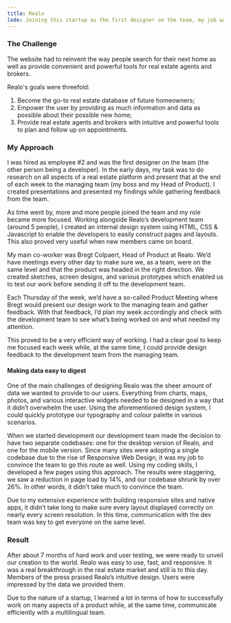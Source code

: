 ```yaml
---
title: Realo
lede: Joining this startup as the first designer on the team, my job was to create a design system flexible enough to be used on a variety of platforms.
---
```

### The Challenge
The website had to reinvent the way people search for their next home as well as provide convenient and powerful tools for real estate agents and brokers.

Realo's goals were threefold:
1. Become the go-to real estate database of future homeowners;
2. Empower the user by providing as much information and data as possible about their possible new home;
3. Provide real estate agents and brokers with intuitive and powerful tools to plan and follow up on appointments.

### My Approach
I was hired as employee #2 and was the first designer on the team (the other person being a developer). In the early days, my task was to do research on all aspects of a real estate platform and present that at the end of each week to the managing team (my boss and my Head of Product). I created presentations and presented my findings while gathering feedback from the team.

As time went by, more and more people joined the team and my role became more focused. Working alongside Realo’s development team (around 5 people), I created an internal design system using HTML, CSS & Javascript to enable the developers to easily construct pages and layouts. This also proved very useful when new members came on board.

My main co-worker was Bregt Colpaert, Head of Product at Realo. We’d have meetings every other day to make sure we, as a team, were on the same level and that the product was headed in the right direction. We created sketches, screen designs, and various prototypes which enabled us to test our work before sending it off to the development team.

Each Thursday of the week, we’d have a so-called Product Meeting where Bregt would present our design work to the managing team and gather feedback. With that feedback, I’d plan my week accordingly and check with the development team to see what’s being worked on and what needed my attention.

This proved to be a very efficient way of working. I had a clear goal to keep me focused each week while, at the same time, I could provide design feedback to the development team from the managing team.

#### Making data easy to digest
One of the main challenges of designing Realo was the sheer amount of data we wanted to provide to our users. Everything from charts, maps, photos, and various interactive widgets needed to be designed in a way that it didn’t overwhelm the user. Using the aforementioned design system, I could quickly prototype our typography and colour palette in various scenarios.

When we started development our development team made the decision to have two separate codebases: one for the desktop version of Realo, and one for the mobile version. Since many sites were adopting a single codebase due to the rise of Responsive Web Design, it was my job to convince the team to go this route as well. Using my coding skills, I developed a few pages using this approach. The results were staggering, we saw a reduction in page load by 14%, and our codebase shrunk by over 26%. In other words, it didn’t take much to convince the team.

Due to my extensive experience with building responsive sites and native apps, it didn’t take long to make sure every layout displayed correctly on nearly every screen resolution. In this time, communication with the dev team was key to get everyone on the same level.

### Result
After about 7 months of hard work and user testing, we were ready to unveil our creation to the world. Realo was easy to use, fast, and responsive. It was a real breakthrough in the real estate market and still is to this day. Members of the press praised Realo’s intuitive design. Users were impressed by the data we provided them.

Due to the nature of a startup, I learned a lot in terms of how to successfully work on many aspects of a product while, at the same time, communicate efficiently with a multilingual team.